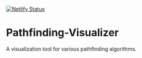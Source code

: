 [![Netlify Status](https://api.netlify.com/api/v1/badges/28d18121-0c6b-4526-b386-b007892429da/deploy-status)](https://app.netlify.com/sites/pathfinding-visualizer/deploys)
# Pathfinding-Visualizer
A visualization tool for various pathfinding algorithms.
